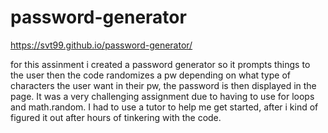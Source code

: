 # password-generator
https://svt99.github.io/password-generator/

for this assinment i created a password generator so it prompts things to the user then the code randomizes a pw depending on what type of characters the user want in their pw, the password is then displayed in the page. It was a very challenging assignment due to having to use for loops and math.random. I had to use a tutor to help me get started, after i kind of figured it out after hours of tinkering with the code. 
